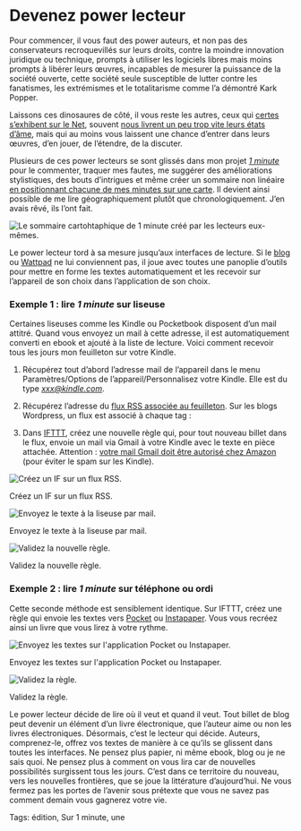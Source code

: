 # Devenez power lecteur

Pour commencer, il vous faut des power auteurs, et non pas des conservateurs recroquevillés sur leurs droits, contre la moindre innovation juridique ou technique, prompts à utiliser les logiciels libres mais moins prompts à libérer leurs œuvres, incapables de mesurer la puissance de la société ouverte, cette société seule susceptible de lutter contre les fanatismes, les extrémismes et le totalitarisme comme l’a démontré Kark Popper.

Laissons ces dinosaures de côté, il vous reste les autres, ceux qui [certes s’exhibent sur le Net](/2015/02/15/les-ecrivains-ne-se-cachent-plus-pour-jouir/), souvent [nous livrent un peu trop vite leurs états d’âme](/2015/02/20/contre-les-pleurnichards-du-net/), mais qui au moins vous laissent une chance d’entrer dans leurs œuvres, d’en jouer, de l’étendre, de la discuter.

Plusieurs de ces power lecteurs se sont glissés dans mon projet [*1 minute*](http://www.wattpad.com/story/29694130-1-minute) pour le commenter, traquer mes fautes, me suggérer des améliorations stylistiques, des bouts d’intrigues et même créer un sommaire non linéaire [en positionnant chacune de mes minutes sur une carte](http://umap.openstreetmap.fr/fr/map/une-minute_29980#3/30.75/5.63). Il devient ainsi possible de me lire géographiquement plutôt que chronologiquement. J’en avais rêvé, ils l’ont fait.

![Le sommaire cartohtaphique de 1 minute créé par les lecteurs eux-mêmes.](https://tcrouzet.com/images_tc/2015/02/carte-600x335.jpg)

Le power lecteur tord à sa mesure jusqu’aux interfaces de lecture. Si le [blog](/2015/01/01/versailles-france-2145/) ou [Wattpad](http://www.wattpad.com/story/29694130-1-minute) ne lui conviennent pas, il joue avec toutes une panoplie d’outils pour mettre en forme les textes automatiquement et les recevoir sur l’appareil de son choix dans l’application de son choix.

### Exemple 1 : lire *1 minute* sur liseuse

Certaines liseuses comme les Kindle ou Pocketbook disposent d’un mail attitré. Quand vous envoyez un mail à cette adresse, il est automatiquement converti en ebook et ajouté à la liste de lecture. Voici comment recevoir tous les jours mon feuilleton sur votre Kindle.

1. Récupérez tout d’abord l’adresse mail de l’appareil dans le menu Paramètres/Options de l’appareil/Personnalisez votre Kindle. Elle est du type *xxx@kindle.com*.

2. Récupérez l’adresse du [flux RSS associée au feuilleton](/tag/1-minute/feed/). Sur les blogs Wordpress, un flux est associé à chaque tag : 

3. Dans [IFTTT](https://ifttt.com), créez une nouvelle règle qui, pour tout nouveau billet dans le flux, envoie un mail via Gmail à votre Kindle avec le texte en pièce attachée. Attention : [votre mail Gmail doit être autorisé chez Amazon](https://www.amazon.fr/gp/help/customer/display.html?nodeId=200767340) (pour éviter le spam sur les Kindle).

![Créez un IF sur un flux RSS.](https://tcrouzet.com/images_tc/2015/02/if1.png)

Créez un IF sur un flux RSS.

![Envoyez le texte à la liseuse par mail.](https://tcrouzet.com/images_tc/2015/02/if2.png)

Envoyez le texte à la liseuse par mail.

![Validez la nouvelle règle.](https://tcrouzet.com/images_tc/2015/02/if3.png)

Validez la nouvelle règle.

### Exemple 2 : lire *1 minute* sur téléphone ou ordi

Cette seconde méthode est sensiblement identique. Sur IFTTT, créez une règle qui envoie les textes vers [Pocket](https://getpocket.com/) ou [Instapaper](https://www.instapaper.com/). Vous vous recréez ainsi un livre que vous lirez à votre rythme.

![Envoyez les textes sur l'application Pocket ou Instapaper.](https://tcrouzet.com/images_tc/2015/02/if4.png)

Envoyez les textes sur l'application Pocket ou Instapaper.

![Validez la règle.](https://tcrouzet.com/images_tc/2015/02/if5.png)

Validez la règle.

Le power lecteur décide de lire où il veut et quand il veut. Tout billet de blog peut devenir un élément d’un livre électronique, que l’auteur aime ou non les livres électroniques. Désormais, c’est le lecteur qui décide. Auteurs, comprenez-le, offrez vos textes de manière à ce qu’ils se glissent dans toutes les interfaces. Ne pensez plus papier, ni même ebook, blog ou je ne sais quoi. Ne pensez plus à comment on vous lira car de nouvelles possibilités surgissent tous les jours. C’est dans ce territoire du nouveau, vers les nouvelles frontières, que se joue la littérature d’aujourd’hui. Ne vous fermez pas les portes de l’avenir sous prétexte que vous ne savez pas comment demain vous gagnerez votre vie.

Tags: édition, Sur 1 minute, une